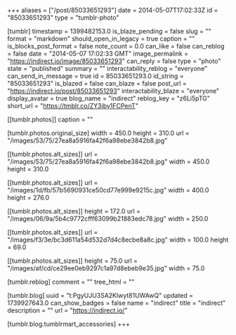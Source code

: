 +++
aliases = ["/post/85033651293"]
date = 2014-05-07T17:02:33Z
id = "85033651293"
type = "tumblr-photo"

[tumblr]
timestamp = 1399482153.0
is_blaze_pending = false
slug = ""
format = "markdown"
should_open_in_legacy = true
caption = ""
is_blocks_post_format = false
note_count = 0.0
can_like = false
can_reblog = false
date = "2014-05-07 17:02:33 GMT"
image_permalink = "https://indirect.io/image/85033651293"
can_reply = false
type = "photo"
state = "published"
summary = ""
interactability_reblog = "everyone"
can_send_in_message = true
id = 85033651293.0
id_string = "85033651293"
is_blazed = false
can_blaze = false
post_url = "https://indirect.io/post/85033651293"
interactability_blaze = "everyone"
display_avatar = true
blog_name = "indirect"
reblog_key = "z6Li5pTG"
short_url = "https://tmblr.co/ZY3jby1FCPenT"

[[tumblr.photos]]
caption = ""

[tumblr.photos.original_size]
width = 450.0
height = 310.0
url = "/images/53/75/27ea8a5916fa42f6a98ebe3842b8.jpg"

[[tumblr.photos.alt_sizes]]
url = "/images/53/75/27ea8a5916fa42f6a98ebe3842b8.jpg"
width = 450.0
height = 310.0

[[tumblr.photos.alt_sizes]]
url = "/images/1d/fb/57b5690931ce50cd77e999e9215c.jpg"
width = 400.0
height = 276.0

[[tumblr.photos.alt_sizes]]
height = 172.0
url = "/images/06/9a/5b4c9772cfff63099b21883edc78.jpg"
width = 250.0

[[tumblr.photos.alt_sizes]]
url = "/images/f3/3e/bc3d611a54d532d7d4c8ecbe8a8c.jpg"
width = 100.0
height = 69.0

[[tumblr.photos.alt_sizes]]
height = 75.0
url = "/images/af/cd/ce29ee0eb9297c1a97d8ebeb9e35.jpg"
width = 75.0

[tumblr.reblog]
comment = ""
tree_html = ""

[tumblr.blog]
uuid = "t:PgyUJU3SA2Klwyt81UWAwQ"
updated = 1739927643.0
can_show_badges = false
name = "indirect"
title = "indirect"
description = ""
url = "https://indirect.io/"

[tumblr.blog.tumblrmart_accessories]
+++
